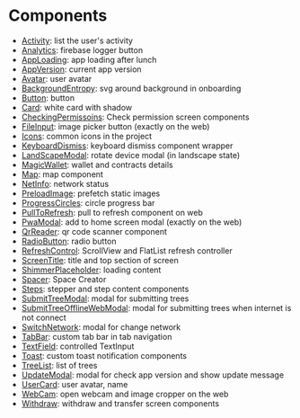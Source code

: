 # Components

- [Activity](./Activity): list the user's activity
- [Analytics](./Analytics): firebase logger button
- [AppLoading](./AppLoading): app loading after lunch
- [AppVersion](./AppVersion): current app version
- [Avatar](./Avatar): user avatar
- [BackgroundEntropy](./BackgroundEntropy): svg around background in onboarding
- [Button](./Button): button
- [Card](./Card): white card with shadow
- [CheckingPermissoins](./CheckingPermissions): Check permission screen components
- [FileInput](./FileInput): image picker button (exactly on the web)
- [Icons](./Icons): common icons in the project
- [KeyboardDismiss](./KeyboardDismiss): keyboard dismiss component wrapper
- [LandScapeModal](./LandScapeModal): rotate device modal (in landscape state)
- [MagicWallet](./MagicWallet): wallet and contracts details
- [Map](./Map): map component
- [NetInfo](./NetInfo): network status
- [PreloadImage](./PreloadImage): prefetch static images
- [ProgressCircles](./ProgressCircles): circle progress bar
- [PullToRefresh](./PullToRefresh): pull to refresh component on web
- [PwaModal](./PwaModal): add to home screen modal (exactly on the web)
- [QrReader](./QrReader): qr code scanner component
- [RadioButton](./RadioButton): radio button
- [RefreshControl](./RefreshControl): ScrollView and FlatList refresh controller
- [ScreenTitle](./ScreenTitle): title and top section of screen
- [ShimmerPlaceholder](./ShimmerPlaceholder): loading content
- [Spacer](./Spacer): Space Creator
- [Steps](./Steps): stepper and step content components
- [SubmitTreeModal](./SubmitTreeModal): modal for submitting trees
- [SubmitTreeOfflineWebModal](./SubmitTreeOfflineWebModal): modal for submitting trees when internet is not connect
- [SwitchNetwork](./SwitchNetwork): modal for change network
- [TabBar](./TabBar): custom tab bar in tab navigation
- [TextField](./TextField): controlled TextInput
- [Toast](./Toast): custom toast notification components
- [TreeList](./TreeList): list of trees
- [UpdateModal](./UpdateModal): modal for check app version and show update message
- [UserCard](./UserCard): user avatar, name
- [WebCam](./WebCam): open webcam and image cropper on the web
- [Withdraw](./Withdraw): withdraw and transfer screen components
